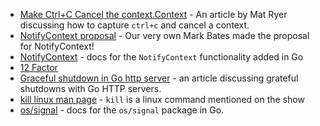- [Make Ctrl+C Cancel the context.Context](https://medium.com/@matryer/make-ctrl-c-cancel-the-context-context-bd006a8ad6ff) - An article by Mat Ryer discussing how to capture `ctrl+c` and cancel a context.
- [NotifyContext proposal](https://github.com/golang/go/issues/21521) - Our very own Mark Bates made the proposal for NotifyContext!
- [NotifyContext](https://godoc.org/github.com/golang/go/src/os/signal#NotifyContext) - docs for the `NotifyContext` functionality added in Go
- [12 Factor](https://12factor.net/)
- [Graceful shutdown in Go http server](https://medium.com/honestbee-tw-engineer/gracefully-shutdown-in-go-http-server-5f5e6b83da5a) - an article discussing grateful shutdowns with Go HTTP servers.
- [kill linux man page](https://linux.die.net/man/1/kill) - `kill` is a linux command mentioned on the show
- [os/signal](https://golang.org/pkg/os/signal/) - docs for the `os/signal` package in Go.